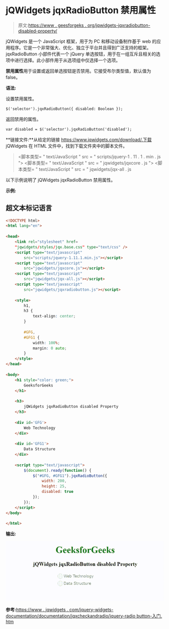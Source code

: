 # jQWidgets jqxRadioButton 禁用属性

> 原文:[https://www . geesforgeks . org/jqwidgets-jqxradiobutton-disabled-property/](https://www.geeksforgeeks.org/jqwidgets-jqxradiobutton-disabled-property/)

jQWidgets 是一个 JavaScript 框架，用于为 PC 和移动设备制作基于 web 的应用程序。它是一个非常强大、优化、独立于平台并且得到广泛支持的框架。jqxRadioButton 小部件代表一个 jQuery 单选按钮，用于在一组互斥且相关的选项中进行选择。此小部件用于从选项组中仅选择一个选项。

**禁用属性**用于设置或返回单选按钮是否禁用。它接受布尔类型值，默认值为 false。

**语法:**

设置禁用属性。

```html
$('selector').jqxRadioButton({ disabled: Boolean });
```

返回禁用的属性。

```html
var disabled = $('selector').jqxRadioButton('disabled');
```

**链接文件:**从给定的链接 https://www.jqwidgets.com/download/.下载 jQWidgets 在 HTML 文件中，找到下载文件夹中的脚本文件。

> <link rel="”stylesheet”" href="”jqwidgets/styles/jqx.base.css”" type="”text/css”">
> <脚本类型= " text/JavaScript " src = " scripts/jquery-1 . 11 . 1 . min . js "></脚本类型>
> <脚本类型= " text/JavaScript " src = " jqwidgets/jqxcore . js "></脚本类型>
> <脚本类型= " text/JavaScript " src = " jqwidgets/jqx-all . js

以下示例说明了 jQWidgets jqxRadioButton 禁用属性。

**示例:**

## 超文本标记语言

```html
<!DOCTYPE html>
<html lang="en">

<head>
    <link rel="stylesheet" href=
    "jqwidgets/styles/jqx.base.css" type="text/css" />
    <script type="text/javascript" 
        src="scripts/jquery-1.11.1.min.js"></script>
    <script type="text/javascript" 
        src="jqwidgets/jqxcore.js"></script>
    <script type="text/javascript" 
        src="jqwidgets/jqx-all.js"></script>
    <script type="text/javascript" 
        src="jqwidgets/jqxradiobutton.js"></script>

    <style>
        h1,
        h3 {
            text-align: center;
        }

        #GFG,
        #GFG1 {
            width: 100%;
            margin: 0 auto;
        }
    </style>
</head>

<body>
    <h1 style="color: green;">
        GeeksforGeeks
    </h1>

    <h3>
        jQWidgets jqxRadioButton disabled Property
    </h3>

    <div id='GFG'>
        Web Technology
    </div>

    <div id='GFG1'>
        Data Structure
    </div>

    <script type="text/javascript">
        $(document).ready(function() {
            $("#GFG, #GFG1").jqxRadioButton({
                width: 200,
                height: 25,
                disabled: true
            });
        });
    </script>
</body>

</html>
```

**输出:**

![](img/0121ccaf3660ccd614bff6c2df97a556.png)

**参考:**[https://www . jqwidgets . com/jquery-widgets-documentation/documentation/jqxcheckandradio/jquery-radio button-入门. htm](https://www.jqwidgets.com/jquery-widgets-documentation/documentation/jqxcheckandradio/jquery-radiobutton-getting-started.htm)